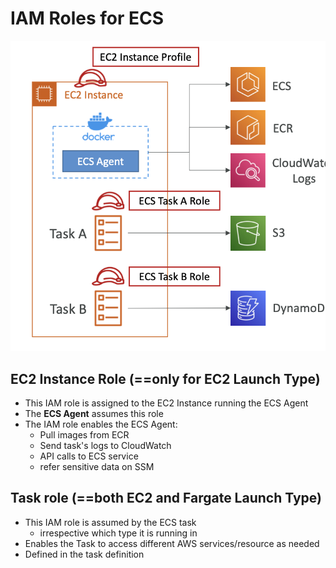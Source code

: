 
# IAM Roles for ECS

![image](../../img/Pasted_image_20240419184352.png)
## EC2 Instance Role (==only for EC2 Launch Type)

- This IAM role is assigned to the EC2 Instance running the ECS Agent
- The **ECS Agent** assumes this role
- The IAM role enables the ECS Agent:
	- Pull images from ECR
	- Send task's logs to CloudWatch
	- API calls to ECS service
	- refer sensitive data on SSM


## Task role (==both EC2 and Fargate Launch Type)

- This IAM role is assumed by the ECS task
	- irrespective which type it is running in
- Enables the Task to access different AWS services/resource as needed
- Defined in the task definition
